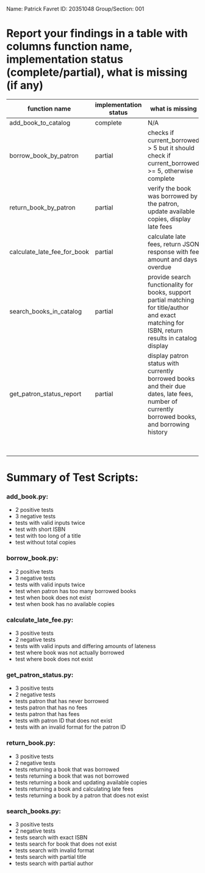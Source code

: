 Name: Patrick Favret
ID: 20351048
Group/Section: 001

# Report your findings in a table with columns function name, implementation status (complete/partial), what is missing (if any)

| function name               | implementation status | what is missing                                                                                                                                  |
| --------------------------- | --------------------- | ------------------------------------------------------------------------------------------------------------------------------------------------ |
| add_book_to_catalog         | complete              | N/A                                                                                                                                              |
| borrow_book_by_patron       | partial               | checks if current_borrowed > 5 but it should check if current_borrowed >= 5, otherwise complete                                                  |
| return_book_by_patron       | partial               | verify the book was borrowed by the patron, update available copies, display late fees                                                           |
| calculate_late_fee_for_book | partial               | calculate late fees, return JSON response with fee amount and days overdue                                                                       |
| search_books_in_catalog     | partial               | provide search functionality for books, support partial matching for title/author and exact matching for ISBN, return results in catalog display |
| get_patron_status_report    | partial               | display patron status with currently borrowed books and their due dates, late fees, number of currently borrowed books, and borrowing history    |
|                             |                       |                                                                                                                                                  |
|                             |                       |                                                                                                                                                  |
|                             |                       |                                                                                                                                                  |
|                             |                       |                                                                                                                                                  |
|                             |                       |                                                                                                                                                  |
|                             |                       |                                                                                                                                                  |
|                             |                       |                                                                                                                                                  |
|                             |                       |                                                                                                                                                  |

# Summary of Test Scripts:

### add_book.py:

- 2 positive tests
- 3 negative tests
- tests with valid inputs twice
- test with short ISBN
- test with too long of a title
- test without total copies

### borrow_book.py:

- 2 positive tests
- 3 negative tests
- tests with valid inputs twice
- test when patron has too many borrowed books
- test when book does not exist
- test when book has no available copies

### calculate_late_fee.py:

- 3 positive tests
- 2 negative tests
- tests with valid inputs and differing amounts of lateness
- test where book was not actually borrowed
- test where book does not exist

### get_patron_status.py:

- 3 positive tests
- 2 negative tests
- tests patron that has never borrowed
- tests patron that has no fees
- tests patron that has fees
- tests with patron ID that does not exist
- tests with an invalid format for the patron ID

### return_book.py:

- 3 positive tests
- 2 negative tests
- tests returning a book that was borrowed
- tests returning a book that was not borrowed
- tests returning a book and updating available copies
- tests returning a book and calculating late fees
- tests returning a book by a patron that does not exist

### search_books.py:

- 3 positive tests
- 2 negative tests
- tests search with exact ISBN
- tests search for book that does not exist
- tests search with invalid format
- tests search with partial title
- tests search with partial author

